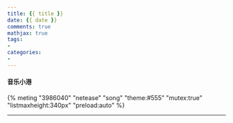 ```yaml
---
title: {{ title }}
date: {{ date }}
comments: true
mathjax: true
tags: 
- 
categories: 
- 
---
```

#### 音乐小港
{% meting "3986040" "netease" "song" "theme:#555" "mutex:true" "listmaxheight:340px" "preload:auto" %}

---